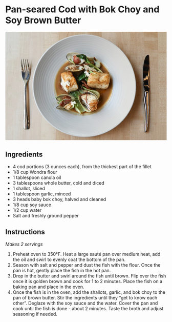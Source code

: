 # Pan-seared Cod with Bok Choy and Soy Brown Butter
![](pan-seared-cod.jpg)

## Ingredients
* 4 cod portions (3 ounces each), from the thickest part of the fillet
* 1/8 cup Wondra flour
* 1 tablespoon canola oil
* 3 tablespoons whole butter, cold and diced
* 1 shallot, sliced
* 1 tablespoon garlic, minced
* 3 heads baby bok choy, halved and cleaned
* 1/8 cup soy sauce
* 1/2 cup water
* Salt and freshly ground pepper

## Instructions
_Makes 2 servings_

1. Preheat oven to 350°F. Heat a large sauté pan over medium heat, add the oil and swirl to evenly coat the bottom of the pan.
2. Season with salt and pepper and dust the fish with the flour. Once the pan is hot, gently place the fish in the hot pan.
3. Drop in the butter and swirl around the fish until brown. Flip over the fish once it is golden brown and cook for 1 to 2 minutes. Place the fish on a baking pan and place in the oven.
4. Once the fish is in the oven, add the shallots, garlic, and bok choy to the pan of brown butter. Stir the ingredients until they “get to know each other”. Deglaze with the soy sauce and the water. Cover the pan and cook until the fish is done - about 2 minutes. Taste the broth and adjust seasoning if needed.
